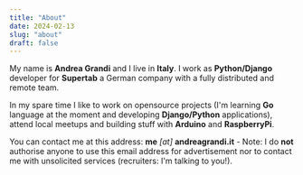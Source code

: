 ```yaml
---
title: "About"
date: 2024-02-13
slug: "about"
draft: false
---
```


My name is **Andrea Grandi** and I live in **Italy**. I
work as **Python/Django** developer for **Supertab** a German company with a fully distributed and remote team.

In my spare time I like to work on opensource projects (I'm learning
**Go** language at the moment and developing **Django/Python**
applications), attend local meetups and building stuff with **Arduino**
and **RaspberryPi**.

You can contact me at this address: **me** *\[at\]* **andreagrandi.it** - Note: I do **not** authorise anyone to use
this email address for advertisement nor to contact me with unsolicited services (recruiters: I'm talking to you!).
